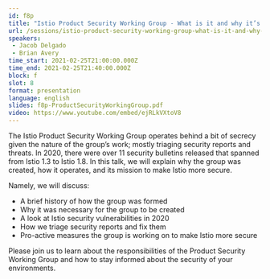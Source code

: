 ```yaml
---
id: f8p
title: "Istio Product Security Working Group - What is it and why it’s important"
url: /sessions/istio-product-security-working-group-what-is-it-and-why-its-important
speakers:
 - Jacob Delgado
 - Brian Avery
time_start: 2021-02-25T21:00:00.000Z
time_end: 2021-02-25T21:40:00.000Z
block: f
slot: 8
format: presentation
language: english
slides: f8p-ProductSecurityWorkingGroup.pdf
video: https://www.youtube.com/embed/ejRLkVXtoV8
---
```


The Istio Product Security Working Group operates behind a bit of secrecy given the nature of the group’s work; mostly triaging security reports and threats. In 2020, there were over 11 security bulletins released that spanned from Istio 1.3 to Istio 1.8. In this talk, we will explain why the group was created, how it operates, and its mission to make Istio more secure.

Namely, we will discuss:
* A brief history of how the group was formed
* Why it was necessary for the group to be created
* A look at Istio security vulnerabilities in 2020
* How we triage security reports and fix them
* Pro-active measures the group is working on to make Istio more secure

Please join us to learn about the responsibilities of the Product Security Working Group and how to stay informed about the security of your environments. 
